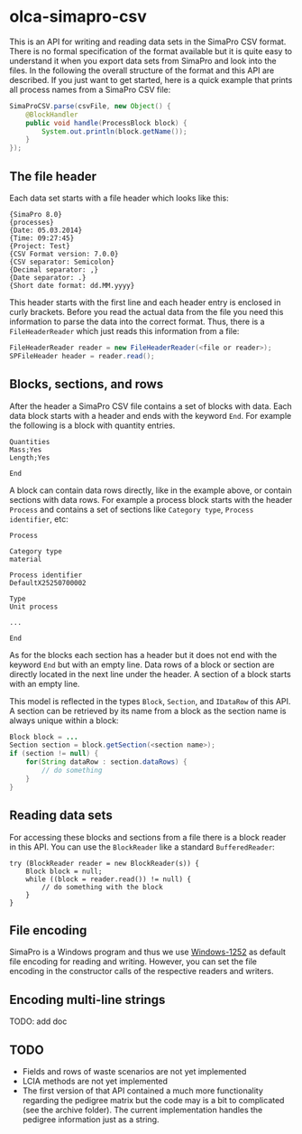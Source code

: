 olca-simapro-csv
================
This is an API for writing and reading data sets in the SimaPro CSV format. 
There is no formal specification of the format available but it is quite easy to
understand it when you export data sets from SimaPro and look into the files. In
the following the overall structure of the format and this API are described. If
you just want to get started, here is a quick example that prints all process
names from a SimaPro CSV file:

```java
SimaProCSV.parse(csvFile, new Object() {
	@BlockHandler
	public void handle(ProcessBlock block) {
		System.out.println(block.getName());
	}
});
```


The file header
---------------
Each data set starts with a file header which looks like this:

```csv
{SimaPro 8.0}
{processes}
{Date: 05.03.2014}
{Time: 09:27:45}
{Project: Test}
{CSV Format version: 7.0.0}
{CSV separator: Semicolon}
{Decimal separator: ,}
{Date separator: .}
{Short date format: dd.MM.yyyy}
```

This header starts with the first line and each header entry is enclosed in 
curly brackets. Before you read the actual data from the file you need this 
information to parse the data into the correct format. Thus, there is a 
`FileHeaderReader` which just reads this information from a file:

```java
FileHeaderReader reader = new FileHeaderReader(<file or reader>);
SPFileHeader header = reader.read();
```
	

Blocks, sections, and rows
--------------------------
After the header a SimaPro CSV file contains a set of blocks with data. Each
data block starts with a header and ends with the keyword `End`. For example
the following is a block with quantity entries. 

```csv
Quantities
Mass;Yes
Length;Yes

End
```
	
A block can contain data rows directly, like in the example above, or contain
sections with data rows. For example a process block starts with the header
`Process` and contains a set of sections like `Category type`, 
`Process identifier`, etc: 

```csv
Process

Category type
material

Process identifier
DefaultX25250700002

Type
Unit process

...

End
```

As for the blocks each section has a header but it does not end with the keyword 
`End` but with an empty line. Data rows of a block or section are directly 
located in the next line under the header. A section of a block starts with an
empty line.

This model is reflected in the types `Block`, `Section`, and `IDataRow` of this
API. A section can be retrieved by its name from a block as the section name is
always unique within a block: 

```java
Block block = ...
Section section = block.getSection(<section name>);
if (section != null) {
    for(String dataRow : section.dataRows) {
        // do something
    }
}
```

Reading data sets
-----------------

For accessing these blocks and sections from a file there is a block reader in
this API. You can use the `BlockReader` like a standard `BufferedReader`:

	try (BlockReader reader = new BlockReader(s)) {
		Block block = null;
		while ((block = reader.read()) != null) {
			// do something with the block
		}
	}


File encoding
-------------
SimaPro is a Windows program and thus we use 
[Windows-1252](http://en.wikipedia.org/wiki/Windows-1252) as default file 
encoding for reading and writing. However, you can set the file encoding in the
constructor calls of the respective readers and writers.


Encoding multi-line strings
---------------------------

TODO: add doc


TODO
----
* Fields and rows of waste scenarios are not yet implemented
* LCIA methods are not yet implemented 
* The first version of that API contained a much more functionality regarding 
  the pedigree matrix but the code may is a bit to complicated (see the archive
  folder). The current implementation handles the pedigree information just as
  a string.  